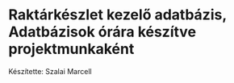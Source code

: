 # Raktárkészlet kezelő adatbázis, Adatbázisok órára készítve projektmunkaként <br />
Készítette: Szalai Marcell
